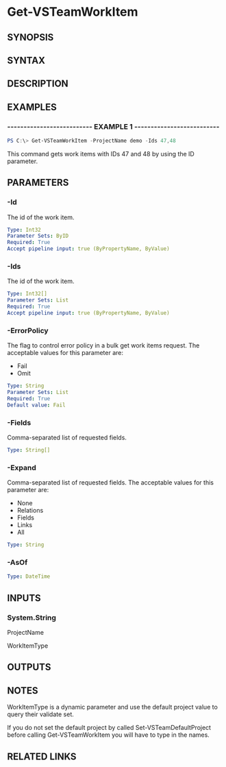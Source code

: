 <!-- #include "./common/header.md" -->

# Get-VSTeamWorkItem

## SYNOPSIS

<!-- #include "./synopsis/Get-VSTeamWorkItem.md" -->

## SYNTAX

## DESCRIPTION

<!-- #include "./synopsis/Get-VSTeamWorkItem.md" -->

## EXAMPLES

### -------------------------- EXAMPLE 1 --------------------------

```PowerShell
PS C:\> Get-VSTeamWorkItem -ProjectName demo -Ids 47,48
```

This command gets work items with IDs 47 and 48 by using the ID parameter.

## PARAMETERS

<!-- #include "./params/projectName.md" -->

### -Id

The id of the work item.

```yaml
Type: Int32
Parameter Sets: ByID
Required: True
Accept pipeline input: true (ByPropertyName, ByValue)
```

### -Ids

The id of the work item.

```yaml
Type: Int32[]
Parameter Sets: List
Required: True
Accept pipeline input: true (ByPropertyName, ByValue)
```

### -ErrorPolicy

The flag to control error policy in a bulk get work items request.  The acceptable values for this parameter are:

- Fail
- Omit

```yaml
Type: String
Parameter Sets: List
Required: True
Default value: Fail
```

### -Fields

Comma-separated list of requested fields.

```yaml
Type: String[]
```

### -Expand

Comma-separated list of requested fields.  The acceptable values for this parameter are:

- None
- Relations
- Fields
- Links
- All

```yaml
Type: String
```

### -AsOf

```yaml
Type: DateTime
```

## INPUTS

### System.String

ProjectName

WorkItemType

## OUTPUTS

## NOTES

WorkItemType is a dynamic parameter and use the default project value to query their validate set.

If you do not set the default project by called Set-VSTeamDefaultProject before calling Get-VSTeamWorkItem you will have to type in the names.

## RELATED LINKS